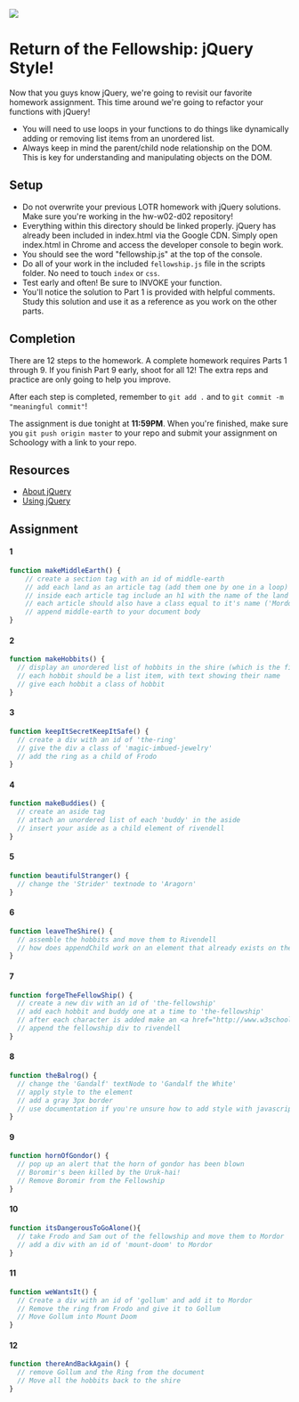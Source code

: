 ![](https://i.imgflip.com/1bdbpk.jpg)

# Return of the Fellowship: jQuery Style!
Now that you guys know jQuery, we're going to revisit our favorite homework assignment. This time around we're going to refactor your functions with jQuery!

- You will need to use loops in your functions to do things like dynamically adding or removing list items from an unordered list.  
- Always keep in mind the parent/child node relationship on the DOM. This is key for understanding and manipulating objects on the DOM.

## Setup
- Do not overwrite your previous LOTR homework with jQuery solutions. Make sure you're working in the hw-w02-d02 repository!
- Everything within this directory should be linked properly. jQuery has already been included in index.html via the Google CDN. Simply open index.html in Chrome and access the developer console to begin work.
- You should see the word "fellowship.js" at the top of the console.
- Do all of your work in the included `fellowship.js` file in the scripts folder. No need to touch `index` or `css`.
- Test early and often! Be sure to INVOKE your function.
- You'll notice the solution to Part 1 is provided with helpful comments. Study this solution and use it as a reference as you work on the other parts.

## Completion
There are 12 steps to the homework. A complete homework requires Parts 1 through 9. If you finish Part 9 early, shoot for all 12! The extra reps and practice are only going to help you improve.

After each step is completed, remember to `git add .` and to `git commit -m "meaningful commit"`!

The assignment is due tonight at **11:59PM**. When you're finished, make sure you `git push origin master` to your repo and submit your assignment on Schoology with a link to your repo.

## Resources
- [About jQuery](https://learn.jquery.com/about-jquery/)
- [Using jQuery](https://learn.jquery.com/using-jquery-core/)

## Assignment

#### 1

```javascript
function makeMiddleEarth() {
    // create a section tag with an id of middle-earth
    // add each land as an article tag (add them one by one in a loop)
    // inside each article tag include an h1 with the name of the land
    // each article should also have a class equal to it's name ('Mordor' element should have a class of 'mordor', 'The Shire' should have a class of 'the-shire' - HINT: look up .split() and .join() for strings )
    // append middle-earth to your document body
}
```

#### 2

```javascript
function makeHobbits() {
  // display an unordered list of hobbits in the shire (which is the first article tag on the page)
  // each hobbit should be a list item, with text showing their name
  // give each hobbit a class of hobbit
}
```

#### 3

```javascript
function keepItSecretKeepItSafe() {
  // create a div with an id of 'the-ring'
  // give the div a class of 'magic-imbued-jewelry'
  // add the ring as a child of Frodo
}
```

#### 4

```javascript
function makeBuddies() {
  // create an aside tag
  // attach an unordered list of each 'buddy' in the aside
  // insert your aside as a child element of rivendell
}
```

#### 5

```javascript
function beautifulStranger() {
  // change the 'Strider' textnode to 'Aragorn'
}
```

#### 6

```javascript
function leaveTheShire() {
  // assemble the hobbits and move them to Rivendell
  // how does appendChild work on an element that already exists on the page?
}
```

#### 7

```javascript
function forgeTheFellowShip() {
  // create a new div with an id of 'the-fellowship'
  // add each hobbit and buddy one at a time to 'the-fellowship'
  // after each character is added make an <a href="http://www.w3schools.com/jsref/met_win_alert.asp">alert</a> that they have joined your party
  // append the fellowship div to rivendell
}
```

#### 8

```javascript
function theBalrog() {
  // change the 'Gandalf' textNode to 'Gandalf the White'
  // apply style to the element
  // add a gray 3px border
  // use documentation if you're unsure how to add style with javascript!
}
```

#### 9

```javascript
function hornOfGondor() {
  // pop up an alert that the horn of gondor has been blown
  // Boromir's been killed by the Uruk-hai!
  // Remove Boromir from the Fellowship
}
```

#### 10

```javascript
function itsDangerousToGoAlone(){
  // take Frodo and Sam out of the fellowship and move them to Mordor
  // add a div with an id of 'mount-doom' to Mordor
}
```

#### 11

```javascript
function weWantsIt() {
  // Create a div with an id of 'gollum' and add it to Mordor
  // Remove the ring from Frodo and give it to Gollum
  // Move Gollum into Mount Doom
}
```

#### 12

```javascript
function thereAndBackAgain() {
  // remove Gollum and the Ring from the document
  // Move all the hobbits back to the shire
}
```
